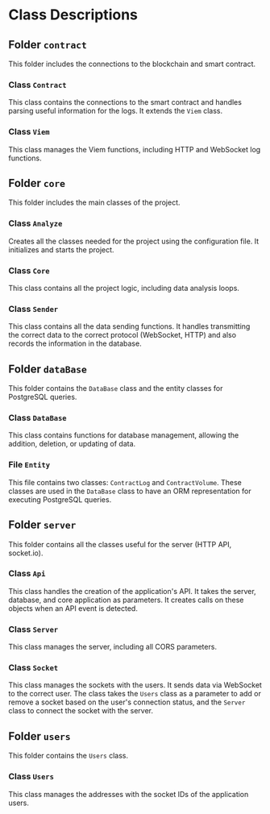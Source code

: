 # Class Descriptions

## Folder `contract`
This folder includes the connections to the blockchain and smart contract.

### Class `Contract`
This class contains the connections to the smart contract and handles parsing useful information for the logs. It extends the `Viem` class.

### Class `Viem`
This class manages the Viem functions, including HTTP and WebSocket log functions.

## Folder `core`
This folder includes the main classes of the project.

### Class `Analyze`
Creates all the classes needed for the project using the configuration file. It initializes and starts the project.

### Class `Core`
This class contains all the project logic, including data analysis loops.

### Class `Sender`
This class contains all the data sending functions. It handles transmitting the correct data to the correct protocol (WebSocket, HTTP) and also records the information in the database.

## Folder `dataBase`
This folder contains the `DataBase` class and the entity classes for PostgreSQL queries.

### Class `DataBase`
This class contains functions for database management, allowing the addition, deletion, or updating of data.

### File `Entity`
This file contains two classes: `ContractLog` and `ContractVolume`. These classes are used in the `DataBase` class to have an ORM representation for executing PostgreSQL queries.

## Folder `server`
This folder contains all the classes useful for the server (HTTP API, socket.io).

### Class `Api`
This class handles the creation of the application's API. It takes the server, database, and core application as parameters. It creates calls on these objects when an API event is detected.

### Class `Server`
This class manages the server, including all CORS parameters.

### Class `Socket`
This class manages the sockets with the users. It sends data via WebSocket to the correct user. The class takes the `Users` class as a parameter to add or remove a socket based on the user's connection status, and the `Server` class to connect the socket with the server.

## Folder `users`
This folder contains the `Users` class.

### Class `Users`
This class manages the addresses with the socket IDs of the application users.
